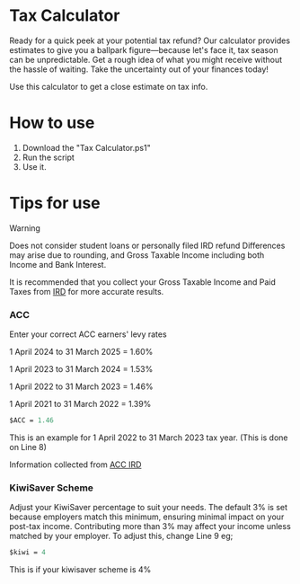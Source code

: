 # Tax Calculator
Ready for a quick peek at your potential tax refund? Our calculator provides estimates to give you a ballpark figure—because let's face it, tax season can be unpredictable. Get a rough idea of what you might receive without the hassle of waiting. Take the uncertainty out of your finances today!

 Use this calculator to get a close estimate on tax info. 

# How to use
1. Download the "Tax Calculator.ps1"
2. Run the script
3. Use it.

# Tips for use
>[!WARNING]
>Does not consider student loans or personally filed IRD refund
>Differences may arise due to rounding, and Gross Taxable Income including both Income and Bank Interest.

It is recommended that you collect your Gross Taxable Income and Paid Taxes from [IRD](https://ird.govt.nz/) for more accurate results.

### ACC
Enter your correct ACC earners' levy rates


1 April 2024 to 31 March 2025 = 1.60%


1 April 2023 to 31 March 2024 = 1.53%


1 April 2022 to 31 March 2023 = 1.46%


1 April 2021 to 31 March 2022 = 1.39%
```ps
$ACC = 1.46
```
This is an example for 1 April 2022 to 31 March 2023 tax year. (This is done on Line 8)


Information collected from [ACC IRD](https://www.ird.govt.nz/income-tax/income-tax-for-individuals/acc-clients-and-carers/acc-earners-levy-rates)

### KiwiSaver Scheme
Adjust your KiwiSaver percentage to suit your needs. The default 3% is set because employers match this minimum, ensuring minimal impact on your post-tax income. Contributing more than 3% may affect your income unless matched by your employer. To adjust this, change Line 9 eg; 
```ps
$kiwi = 4
```
 This is if your kiwisaver scheme is 4%



